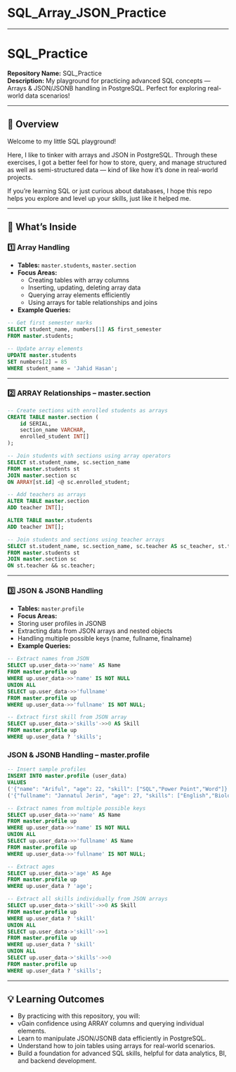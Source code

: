# SQL_Array_JSON_Practice

---
# SQL_Practice
**Repository Name:** SQL_Practice  
**Description:** My playground for practicing advanced SQL concepts — Arrays & JSON/JSONB handling in PostgreSQL. Perfect for exploring real-world data scenarios!  

---

## 🚀 Overview
Welcome to my little SQL playground!

Here, I like to tinker with arrays and JSON in PostgreSQL. Through these exercises, I got a better feel for how to store, query, and manage structured as well as semi-structured data — kind of like how it’s done in real-world projects.

If you’re learning SQL or just curious about databases, I hope this repo helps you explore and level up your skills, just like it helped me.

---

## 📂 What’s Inside

### 1️⃣ Array Handling
- **Tables:** `master.students`, `master.section`
- **Focus Areas:**
  - Creating tables with array columns
  - Inserting, updating, deleting array data
  - Querying array elements efficiently
  - Using arrays for table relationships and joins
- **Example Queries:**
```sql
-- Get first semester marks
SELECT student_name, numbers[1] AS first_semester
FROM master.students;

-- Update array elements
UPDATE master.students
SET numbers[2] = 85
WHERE student_name = 'Jahid Hasan';
 ```
---
### 2️⃣ ARRAY Relationships – master.section
```sql
-- Create sections with enrolled students as arrays
CREATE TABLE master.section (
    id SERIAL,
    section_name VARCHAR,
    enrolled_student INT[]
);

-- Join students with sections using array operators
SELECT st.student_name, sc.section_name
FROM master.students st
JOIN master.section sc
ON ARRAY[st.id] <@ sc.enrolled_student;

-- Add teachers as arrays
ALTER TABLE master.section
ADD teacher INT[];

ALTER TABLE master.students
ADD teacher INT[];

-- Join students and sections using teacher arrays
SELECT st.student_name, sc.section_name, sc.teacher AS sc_teacher, st.teacher AS st_teacher
FROM master.students st
JOIN master.section sc
ON st.teacher && sc.teacher;
```

---
### 3️⃣ JSON & JSONB Handling
- **Tables:** `master`.`profile`
- **Focus Areas:**
-  Storing user profiles in JSONB
-  Extracting data from JSON arrays and nested objects
-  Handling multiple possible keys (name, fullname, finalname)
-  **Example Queries:**

```sql
-- Extract names from JSON
SELECT up.user_data->>'name' AS Name
FROM master.profile up
WHERE up.user_data->>'name' IS NOT NULL
UNION ALL
SELECT up.user_data->>'fullname'
FROM master.profile up
WHERE up.user_data->>'fullname' IS NOT NULL;

-- Extract first skill from JSON array
SELECT up.user_data->'skills'->>0 AS Skill
FROM master.profile up
WHERE up.user_data ? 'skills';
```
### JSON & JSONB Handling – master.profile
```sql
-- Insert sample profiles
INSERT INTO master.profile (user_data)
VALUES 
('{"name": "Ariful", "age": 22, "skill": ["SQL","Power Point","Word"]}'),
('{"fullname": "Jannatul Jerin", "age": 27, "skills": ["English","Biology","Python","Pandas"]}');

-- Extract names from multiple possible keys
SELECT up.user_data->>'name' AS Name
FROM master.profile up
WHERE up.user_data->>'name' IS NOT NULL
UNION ALL
SELECT up.user_data->>'fullname' AS Name
FROM master.profile up
WHERE up.user_data->>'fullname' IS NOT NULL;

-- Extract ages
SELECT up.user_data->'age' AS Age
FROM master.profile up
WHERE up.user_data ? 'age';

-- Extract all skills individually from JSON arrays
SELECT up.user_data->'skill'->>0 AS Skill
FROM master.profile up
WHERE up.user_data ? 'skill'
UNION ALL
SELECT up.user_data->'skill'->>1
FROM master.profile up
WHERE up.user_data ? 'skill'
UNION ALL
SELECT up.user_data->'skills'->>0
FROM master.profile up
WHERE up.user_data ? 'skills';
```
---
## 💡 Learning Outcomes

- By practicing with this repository, you will:
- vGain confidence using ARRAY columns and querying individual elements.
- Learn to manipulate JSON/JSONB data efficiently in PostgreSQL.
- Understand how to join tables using arrays for real-world scenarios.
- Build a foundation for advanced SQL skills, helpful for data analytics, BI, and backend development.






